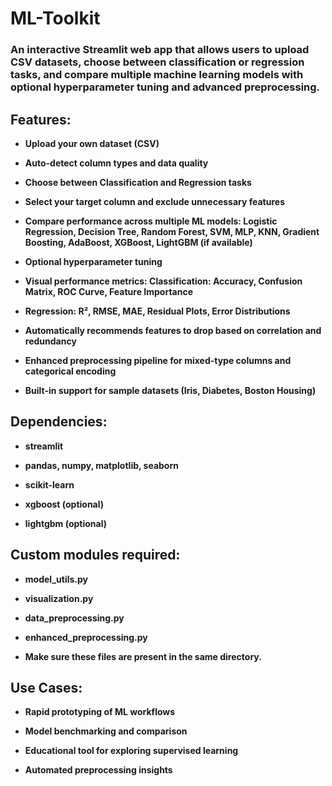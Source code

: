 # ML-Toolkit
### An interactive Streamlit web app that allows users to upload CSV datasets, choose between classification or regression tasks, and compare multiple machine learning models with optional hyperparameter tuning and advanced preprocessing.

## Features:
- **Upload your own dataset (CSV)**

- **Auto-detect column types and data quality**

- **Choose between Classification and Regression tasks**

- **Select your target column and exclude unnecessary features**

- **Compare performance across multiple ML models: Logistic Regression, Decision Tree, Random Forest, SVM, MLP, KNN, Gradient Boosting, AdaBoost, XGBoost, LightGBM (if available)**

- **Optional hyperparameter tuning**

- **Visual performance metrics: Classification: Accuracy, Confusion Matrix, ROC Curve, Feature Importance**

- **Regression: R², RMSE, MAE, Residual Plots, Error Distributions**

- **Automatically recommends features to drop based on correlation and redundancy**

- **Enhanced preprocessing pipeline for mixed-type columns and categorical encoding**

- **Built-in support for sample datasets (Iris, Diabetes, Boston Housing)**

 ## Dependencies:
 
- **streamlit**

- **pandas, numpy, matplotlib, seaborn**

- **scikit-learn**

- **xgboost (optional)**

- **lightgbm (optional)**

## Custom modules required:

- **model_utils.py**

- **visualization.py**

- **data_preprocessing.py**

- **enhanced_preprocessing.py**

- **Make sure these files are present in the same directory.**

## Use Cases:

- **Rapid prototyping of ML workflows**

- **Model benchmarking and comparison**

- **Educational tool for exploring supervised learning**

- **Automated preprocessing insights**
